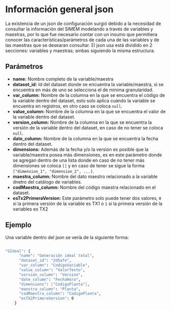 # Información general json

La existencia de un json de configuración surgió debido a la necesidad de consultar la información del SIMEM modelando a través de variables y maestras, por lo que fue necesario contar con un insumo que permitiera conocer las características/parámetros de cada una de las variables y de las maestras que se desearan consultar. El json usa  está dividido en 2 secciones: variables y maestras; ambas siguiendo la misma estructura.

## Parámetros

- **name:** Nombre completo de la variable/maestra
- **dataset_id:** Id del dataset donde se encuentra la variable/maestra, si se encuentra en más de uno se selecciona el de mínima granularidad.
- **var_column:** Nombre de la columna en la que se encuentra el código de la variable dentro del dataset, esto solo aplica cuándo la variable se encuentra en registros, en otro caso se coloca `null`.
- **value_column:** Nombre de la columna en la que se encuentra el valor de la variable dentro del dataset.
- **version_column:** Nombre de la columna en la que se encuentra la versión de la variable dentro del dataset, en caso de no tener se coloca `null`.
- **date_column:** Nombre de la columna en la que se encuentra la fecha dentro del dataset.
- **dimensions:** Además de la fecha y/o la versión es posible que la variable/maestra posea más dimensiones, es en este parámetro donde se agregan dentro de una lista donde en caso de no tener más dimensiones se coloca `[]` y en caso de tener se sigue la forma `["dimension_1", "dimension_2", ...]`.
- **maestra_column:** Nombre del dato maestro relacionado a la variable dnetro del catálogo de variables.
- **codMaestra_column:** Nombre del código maestra relacionado en el dataset.
- **esTx2PrimeraVersion:** Este parámetro solo puede tener dos valores, `0` si la primera versión de la variable es TX1 o `1` si la primera versión de la variables es TX2

## Ejemplo

Una variable dentro del json se vería de la siguiente forma:

```bash

"GIdeal": {
      "name": "Generación ideal total",
      "dataset_id": "2d5afe",
      "var_column": "CodigoVariable",
      "value_column": "ValorTexto",
      "version_column": "Version",
      "date_column": "FechaHora",
      "dimensions": ["CodigoPlanta"],
      "maestra_column": "Planta",
      "codMaestra_column": "CodigoPlanta",
      "esTX2PrimeraVersion": 0
    }
```
